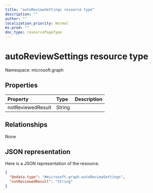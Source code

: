 ```yaml
---
title: "autoReviewSettings resource type"
description: ""
author: ""
localization_priority: Normal
ms.prod: ""
doc_type: resourcePageType
---
```


# autoReviewSettings resource type


Namespace: microsoft.graph



## Properties
|Property|Type|Description|
|:---|:---|:---|
|notReviewedResult|String||

## Relationships
None

## JSON representation
Here is a JSON representation of the resource.
<!-- {
  "blockType": "resource",
  "@odata.type": "microsoft.graph.autoReviewSettings"
}
-->
``` json
{
  "@odata.type": "#microsoft.graph.autoReviewSettings",
  "notReviewedResult": "String"
}
```

